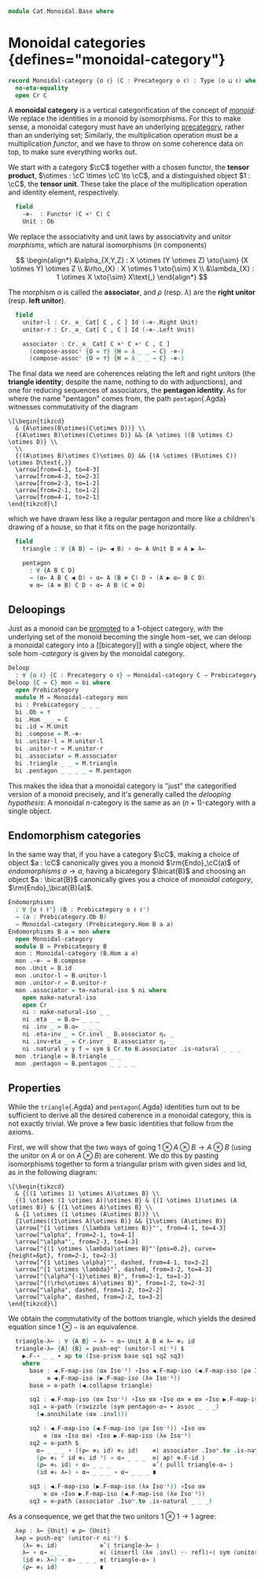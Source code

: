<!--
```agda
open import Cat.Instances.Functor
open import Cat.Instances.Product
open import Cat.Bi.Base
open import Cat.Prelude

import Cat.Functor.Bifunctor as Bifunctor
import Cat.Functor.Reasoning as Fr
import Cat.Reasoning as Cr
```
-->

```agda
module Cat.Monoidal.Base where
```

<!--
```agda
open _=>_
```
-->

# Monoidal categories {defines="monoidal-category"}

```agda
record Monoidal-category {o ℓ} (C : Precategory o ℓ) : Type (o ⊔ ℓ) where
  no-eta-equality
  open Cr C
```

A **monoidal category** is a vertical categorification of the concept of
[_monoid_]: We replace the identities in a monoid by isomorphisms. For
this to make sense, a monoidal category must have an underlying
[precategory], rather than an underlying set; Similarly, the
multiplication operation must be a multiplication _functor_, and we have
to throw on some coherence data on top, to make sure everything works
out.

[_monoid_]: Algebra.Monoid.html
[precategory]: Cat.Base.html

We start with a category $\cC$ together with a chosen functor, the
**tensor product**, $\otimes : \cC \times \cC \to \cC$, and a
distinguished object $1 : \cC$, the **tensor unit**. These take the
place of the multiplication operation and identity element,
respectively.

```agda
  field
    -⊗-  : Functor (C ×ᶜ C) C
    Unit : Ob
```

<!--
```agda
  private module -⊗- = Bifunctor -⊗-
  _⊗_ : Ob → Ob → Ob
  A ⊗ B = -⊗- .Functor.F₀ (A , B)

  _⊗₁_ : ∀ {w x y z} → Hom w x → Hom y z → Hom (w ⊗ y) (x ⊗ z)
  f ⊗₁ g = -⊗- .Functor.F₁ (f , g)

  infixr 25 _⊗_
```
-->

We replace the associativity and unit laws by
associativity and unitor _morphisms_, which are natural isomorphisms (in
components)

$$
\begin{align*}
&\alpha_{X,Y,Z} : X \otimes (Y \otimes Z) \xto{\sim} (X \otimes Y) \otimes Z \\
&\rho_{X} : X \otimes 1 \xto{\sim} X \\
&\lambda_{X} : 1 \otimes X \xto{\sim} X\text{,}
\end{align*}
$$

The morphism $\alpha$ is called the **associator**, and $\rho$ (resp.
$\lambda$) are the **right unitor** (resp. **left unitor**).

```agda
  field
    unitor-l : Cr._≅_ Cat[ C , C ] Id (-⊗-.Right Unit)
    unitor-r : Cr._≅_ Cat[ C , C ] Id (-⊗-.Left Unit)

    associator : Cr._≅_ Cat[ C ×ᶜ C ×ᶜ C , C ]
      (compose-assocˡ {O = ⊤} {H = λ _ _ → C} -⊗-)
      (compose-assocʳ {O = ⊤} {H = λ _ _ → C} -⊗-)
```

<!--
```agda
  λ≅ : ∀ {X} → X ≅ Unit ⊗ X
  λ≅ = isoⁿ→iso unitor-l _

  λ← : ∀ {X} → Hom (Unit ⊗ X) X
  λ← = unitor-l .Cr._≅_.from .η _

  λ→ : ∀ {X} → Hom X (Unit ⊗ X)
  λ→ = unitor-l .Cr._≅_.to .η _

  ρ≅ : ∀ {X} → X ≅ X ⊗ Unit
  ρ≅ = isoⁿ→iso unitor-r _

  ρ← : ∀ {X} → Hom (X ⊗ Unit) X
  ρ← = unitor-r .Cr._≅_.from .η _

  ρ→ : ∀ {X} → Hom X (X ⊗ Unit)
  ρ→ = unitor-r .Cr._≅_.to .η _

  α≅ : ∀ {A B C} → (A ⊗ B) ⊗ C ≅ A ⊗ (B ⊗ C)
  α≅ = isoⁿ→iso associator _

  α→ : ∀ A B C → Hom ((A ⊗ B) ⊗ C) (A ⊗ (B ⊗ C))
  α→ _ _ _ = associator .Cr._≅_.to .η _

  α← : ∀ A B C → Hom (A ⊗ (B ⊗ C)) ((A ⊗ B) ⊗ C)
  α← _ _ _ = associator .Cr._≅_.from .η _

  module ⊗ = Fr -⊗-
  module ▶ {A} = Fr (-⊗-.Right A)
  module ◀ {A} = Fr (-⊗-.Left A)

  -- whiskering on the right
  _▶_ : ∀ A {B C} (g : Hom B C) → Hom (A ⊗ B) (A ⊗ C)
  _▶_ A f = id ⊗₁ f

  -- whiskering on the left
  _◀_ : ∀ {A B} (g : Hom A B) C → Hom (A ⊗ C) (B ⊗ C)
  _◀_ f A = f ⊗₁ id
```
-->

The final data we need are coherences relating the left and right
unitors (the **triangle identity**; despite the name, nothing to do with
adjunctions), and one for reducing sequences of associators, the
**pentagon identity**. As for where the name "pentagon" comes from, the
path `pentagon`{.Agda} witnesses commutativity of the diagram

~~~{.quiver}
\[\begin{tikzcd}
  & {A\otimes(B\otimes(C\otimes D))} \\
  {(A\otimes B)\otimes(C\otimes D)} && {A \otimes ((B \otimes C) \otimes D)} \\
  \\
  {((A\otimes B)\otimes C)\otimes D} && {(A \otimes (B\otimes C)) \otimes D\text{,}}
  \arrow[from=4-1, to=4-3]
  \arrow[from=4-3, to=2-3]
  \arrow[from=2-3, to=1-2]
  \arrow[from=2-1, to=1-2]
  \arrow[from=4-1, to=2-1]
\end{tikzcd}\]
~~~

which we have drawn less like a regular pentagon and more like a
children's drawing of a house, so that it fits on the page horizontally.

```agda
  field
    triangle : ∀ {A B} → (ρ← ◀ B) ∘ α← A Unit B ≡ A ▶ λ←

    pentagon
      : ∀ {A B C D}
      → (α← A B C ◀ D) ∘ α← A (B ⊗ C) D ∘ (A ▶ α← B C D)
      ≡ α← (A ⊗ B) C D ∘ α← A B (C ⊗ D)
```

<!--
```agda
  triangle-α→ : ∀ {A B} → (A ▶ λ←) ∘ α→ _ _ _ ≡ ρ← ◀ B
  triangle-α→ = rswizzle (sym triangle) (α≅ .invr)

  pentagon-α→
    : ∀ {A B C D}
    → (A ▶ α→ B C D) ∘ α→ A (B ⊗ C) D ∘ (α→ A B C ◀ D)
    ≡ α→ A B (C ⊗ D) ∘ α→ (A ⊗ B) C D
  pentagon-α→ = inverse-unique refl refl
    (▶.F-map-iso (α≅ Iso⁻¹) ∘Iso α≅ Iso⁻¹ ∘Iso ◀.F-map-iso (α≅ Iso⁻¹))
    (α≅ Iso⁻¹ ∘Iso α≅ Iso⁻¹)
    (sym (assoc _ _ _) ∙ pentagon)
```
-->

## Deloopings

Just as a monoid can be [promoted] to a 1-object category, with the
underlying set of the monoid becoming the single $\hom$-set, we can
deloop a monoidal category into a [[bicategory]] with a single object,
where the sole $\hom$-_category_ is given by the monoidal category.

[promoted]: Cat.Instances.Delooping.html

```agda
Deloop
  : ∀ {o ℓ} {C : Precategory o ℓ} → Monoidal-category C → Prebicategory lzero o ℓ
Deloop {C = C} mon = bi where
  open Prebicategory
  module M = Monoidal-category mon
  bi : Prebicategory _ _ _
  bi .Ob = ⊤
  bi .Hom _ _ = C
  bi .id = M.Unit
  bi .compose = M.-⊗-
  bi .unitor-l = M.unitor-l
  bi .unitor-r = M.unitor-r
  bi .associator = M.associator
  bi .triangle _ _ = M.triangle
  bi .pentagon _ _ _ _ = M.pentagon
```

This makes the idea that a monoidal category is "just" the categorified
version of a monoid precisely, and it's generally called the _delooping
hypothesis_: A monoidal $n$-category is the same as an $(n+1)$-category
with a single object.

## Endomorphism categories

In the same way that, if you have a category $\cC$, making a choice
of object $a : \cC$ canonically gives you a monoid
$\rm{Endo}_\cC(a)$ of _endomorphisms_ $a \to a$, having a bicategory
$\bicat{B}$ and choosing an object $a : \bicat{B}$ canonically gives you
a choice of _monoidal category_, $\rm{Endo}_\bicat{B}(a)$.

```agda
Endomorphisms
  : ∀ {o ℓ ℓ'} (B : Prebicategory o ℓ ℓ')
  → (a : Prebicategory.Ob B)
  → Monoidal-category (Prebicategory.Hom B a a)
Endomorphisms B a = mon where
  open Monoidal-category
  module B = Prebicategory B
  mon : Monoidal-category (B.Hom a a)
  mon .-⊗- = B.compose
  mon .Unit = B.id
  mon .unitor-l = B.unitor-l
  mon .unitor-r = B.unitor-r
  mon .associator = to-natural-iso $ ni where
    open make-natural-iso
    open Cr
    ni : make-natural-iso _ _
    ni .eta _ = B.α→ _ _ _
    ni .inv _ = B.α← _ _ _
    ni .eta∘inv _ = Cr.invl _ B.associator ηₚ _
    ni .inv∘eta _ = Cr.invr _ B.associator ηₚ _
    ni .natural x y f = sym $ Cr.to B.associator .is-natural _ _ _
  mon .triangle = B.triangle _ _
  mon .pentagon = B.pentagon _ _ _ _
```

## Properties

<!--
```agda
module Monoidal {o ℓ} {C : Precategory o ℓ} (M : Monoidal-category C) where
  open Cr C
  open Monoidal-category M public
```
-->

While the `triangle`{.Agda} and `pentagon`{.Agda} identities turn out
to be sufficient to derive all the desired coherence in a monoidal
category, this is not exactly trivial. We prove a few basic identities
that follow from the axioms.

First, we will show that the two ways of going $1 \otimes A \otimes B
\to A \otimes B$ (using the unitor on $A$ or on $A \otimes B$) are coherent.
We do this by pasting isomorphisms together to form a triangular prism
with given sides and lid, as in the following diagram:

~~~{.quiver}
\[\begin{tikzcd}
  & {((1 \otimes 1) \otimes A)\otimes B} \\
  {(1 \otimes (1 \otimes A))\otimes B} & {(1 \otimes 1)\otimes (A \otimes B)} & {(1 \otimes A)\otimes B} \\
  & {1 \otimes (1 \otimes (A\otimes B))} \\
  {1\otimes((1\otimes A)\otimes B)} && {1\otimes (A\otimes B)}
  \arrow["{1 \otimes (\lambda \otimes B)}"', from=4-1, to=4-3]
  \arrow["\alpha", from=2-1, to=4-1]
  \arrow["\alpha"', from=2-3, to=4-3]
  \arrow["{(1 \otimes \lambda)\otimes B}"'{pos=0.2}, curve={height=6pt}, from=2-1, to=2-3]
  \arrow["{1 \otimes \alpha}"', dashed, from=4-1, to=3-2]
  \arrow["{1 \otimes \lambda}"', dashed, from=3-2, to=4-3]
  \arrow["{\alpha^{-1}\otimes B}", from=2-1, to=1-2]
  \arrow["{(\rho\otimes A)\otimes B}", from=1-2, to=2-3]
  \arrow["\alpha", dashed, from=1-2, to=2-2]
  \arrow["\alpha", dashed, from=2-2, to=3-2]
\end{tikzcd}\]
~~~

We obtain the commutativity of the bottom triangle, which yields the
desired equation since $1 \otimes -$ is an equivalence.

```agda
  triangle-λ← : ∀ {A B} → λ← ∘ α→ Unit A B ≡ λ← ⊗₁ id
  triangle-λ← {A} {B} = push-eqⁿ (unitor-l ni⁻¹) $
    ▶.F-∘ _ _ ∙ ap to (Iso-prism base sq1 sq2 sq3)
    where
      base : ◀.F-map-iso (α≅ Iso⁻¹) ∘Iso ◀.F-map-iso (◀.F-map-iso (ρ≅ Iso⁻¹))
           ≡ ◀.F-map-iso (▶.F-map-iso (λ≅ Iso⁻¹))
      base = ≅-path (◀.collapse triangle)

      sq1 : ◀.F-map-iso (α≅ Iso⁻¹) ∘Iso α≅ ∘Iso α≅ ≡ α≅ ∘Iso ▶.F-map-iso α≅
      sq1 = ≅-path (rswizzle (sym pentagon-α→ ∙ assoc _ _ _)
        (◀.annihilate (α≅ .invl)))

      sq2 : ◀.F-map-iso (◀.F-map-iso (ρ≅ Iso⁻¹)) ∘Iso α≅
          ≡ (α≅ ∘Iso α≅) ∘Iso ▶.F-map-iso (λ≅ Iso⁻¹)
      sq2 = ≅-path $
        α→ _ _ _ ∘ ((ρ← ⊗₁ id) ⊗₁ id)    ≡⟨ associator .Isoⁿ.to .is-natural _ _ _ ⟩
        (ρ← ⊗₁ ⌜ id ⊗₁ id ⌝) ∘ α→ _ _ _  ≡⟨ ap! ⊗.F-id ⟩
        (ρ← ⊗₁ id) ∘ α→ _ _ _            ≡˘⟨ pulll triangle-α→ ⟩
        (id ⊗₁ λ←) ∘ α→ _ _ _ ∘ α→ _ _ _ ∎

      sq3 : ◀.F-map-iso (▶.F-map-iso (λ≅ Iso⁻¹)) ∘Iso α≅
          ≡ α≅ ∘Iso ▶.F-map-iso (◀.F-map-iso (λ≅ Iso⁻¹))
      sq3 = ≅-path (associator .Isoⁿ.to .is-natural _ _ _)
```

As a consequence, we get that the two unitors $1 \otimes 1 \to 1$ agree:

```agda
  λ≡ρ : λ← {Unit} ≡ ρ← {Unit}
  λ≡ρ = push-eqⁿ (unitor-r ni⁻¹) $
    (λ← ⊗₁ id)            ≡˘⟨ triangle-λ← ⟩
    λ← ∘ α→ _ _ _         ≡⟨ (insertl (λ≅ .invl) ·· refl⟩∘⟨ sym (unitor-l .Isoⁿ.from .is-natural _ _ _) ·· cancell (λ≅ .invl)) ⟩∘⟨refl ⟩
    (id ⊗₁ λ←) ∘ α→ _ _ _ ≡⟨ triangle-α→ ⟩
    (ρ← ⊗₁ id)            ∎
```
